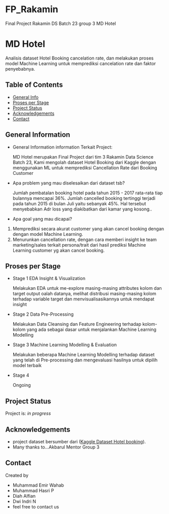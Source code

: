 # FP_Rakamin
Final Project Rakamin DS Batch 23 group 3 MD Hotel
# MD Hotel
Analisis dataset Hotel Booking cancelation rate, dan melakukan proses model Machine Learning untuk memprediksi cancelation rate dan faktor penyebabnya. 

## Table of Contents
* [General Info](#general-information)
* [Proses per Stage](#proses-per-stage)
* [Project Status](#project-status)
* [Acknowledgements](#acknowledgements)
* [Contact](#contact)


## General Information
- General Information information Terkait Project:

  MD Hotel merupakan Final Project dari tim 3 Rakamin Data Science Batch 23, Kami mengolah dataset Hotel Booking dari Kaggle dengan menggunakan ML untuk memprediksi Cancellation Rate dari Booking Customer

- Apa problem yang mau diselesaikan dari dataset tsb? 
  
  Jumlah pembatalan booking hotel pada tahun 2015 - 2017 rata-rata tiap bulannya mencapai 36%. Jumlah cancelled booking tertinggi terjadi pada tahun 2015 di bulan Juli yaitu sebanyak 45%. Hal tersebut menyebabkan Adr loss yang diakibatkan dari kamar yang kosong..

- Apa goal yang mau dicapai? 

 1. Memprediksi secara akurat customer yang akan cancel booking dengan dengan model Machine Learning.
 2. Menurunkan cancellation rate, dengan cara memberi insight ke team marketing/sales terkait persona/trait dari hasil prediksi Machine Learning customer yg akan cancel booking.
  


## Proses per Stage
- Stage 1 EDA Insight & Visualization

  Melakukan EDA untuk me-explore masing-masing attributes kolom dan target output oalah datanya, melihat distribusi masing-masing kolom terhadap variable target dan menvisualisasikannya untuk mendapat insight 
  
- Stage 2 Data Pre-Processing

  Melakukan Data Cleansing dan Feature Engineering terhadap kolom-kolom yang ada sebagai dasar untuk menjalankan Machine Learning Modelling
  
- Stage 3 Machine Learning Modelling & Evaluation

  Melakukan beberapa Machine Learning Modelling terhadap dataset yang telah di Pre-processing dan mengevaluasi hasilnya untuk dipilih model terbaik
- Stage 4

  Ongoing
## Project Status
Project is: _in progress_

## Acknowledgements
- project dataset bersumber dari ([Kaggle Dataset Hotel booking](https://www.kaggle.com/datasets/mojtaba142/hotel-booking)).
- Many thanks to...Akbarul Mentor Group 3
  
## Contact
Created by 
- Muhammad Emir Wahab
- Muhammad Hasri P
- Diah Alfian
- Dwi Indri N
- feel free to contact us
